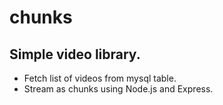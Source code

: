 # chunks
## Simple video library.

- Fetch list of videos from mysql table.
- Stream as chunks using Node.js and Express.

